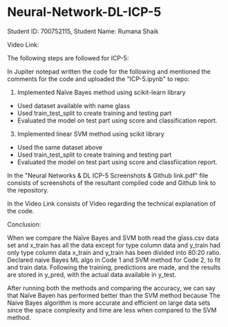 # Neural-Network-DL-ICP-5

Student ID: 700752115, Student Name: Rumana Shaik

Video Link: 

The following steps are followed for ICP-5:

In Jupiter notepad written the code for the following and mentioned the comments for the code and uploaded the "ICP-5.ipynb" to repo:
1.	Implemented Naïve Bayes method using scikit-learn library
  - Used dataset available with name glass 
  - Used train_test_split to create training and testing part
  - Evaluated the model on test part using score and classification report. 

3.	Implemented linear SVM method using scikit library
  - Used the same dataset above
  - Used train_test_split to create training and testing part
  - Evaluated the model on test part using score and classfiication report.

In the "Neural Networks & DL ICP-5 Screenshots & Github link.pdf" file consists of screenshots of the resultant compiled code and Github link to the repository.

In the Video Link consists of Video regarding the technical explanation of the code.

Conclusion:

When we compare the Naïve Bayes and SVM both read the glass.csv data set and x_train has all the data except for type column data and y_train had only type column data x_train and y_train has been divided into 80:20 ratio. Declared naive Bayes ML algo in Code 1 and SVM method for Code 2, to fit and train data. Following the training, predictions are made, and the results are stored in y_pred, with the actual data available in y_test.

After running both the methods and comparing the accuracy, we can say that Naïve Bayen has performed better than the SVM method because The Naive Bayes algorithm is more accurate and efficient on large data sets since the space complexity and time are less when compared to the SVM method.
